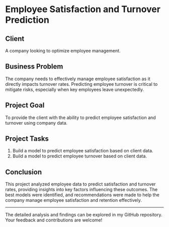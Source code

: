 # Employee Satisfaction and Turnover Prediction

## Client
A company looking to optimize employee management.

## Business Problem
The company needs to effectively manage employee satisfaction as it directly impacts turnover rates. Predicting employee turnover is critical to mitigate risks, especially when key employees leave unexpectedly.

## Project Goal
To provide the client with the ability to predict employee satisfaction and turnover using company data.

## Project Tasks

1. Build a model to predict employee satisfaction based on client data.
2. Build a model to predict employee turnover based on client data.

## Conclusion

This project analyzed employee data to predict satisfaction and turnover rates, providing insights into key factors influencing these outcomes. The best models were identified, and recommendations were made to help the company manage employee satisfaction and retention effectively.

---------

The detailed analysis and findings can be explored in my GitHub repository. Your feedback and contributions are welcome!
